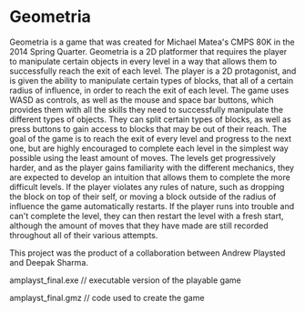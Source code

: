 # Geometria

Geometria is a game that was created for Michael Matea's CMPS 80K
in the 2014 Spring Quarter.
Geometria is a 2D platformer that requires the player to manipulate
certain objects in every level in a way that allows them to successfully
reach the exit of each level. The player is a 2D protagonist, and is given
the ability to manipulate certain types of blocks, that all of a certain
radius of influence, in order to reach the exit of each level. The game uses
WASD as controls, as well as the mouse and space bar buttons, which provides
them with all the skills they need to successfully manipulate the different
types of objects. They can split certain types of blocks, as well as press
buttons to gain access to blocks that may be out of their reach. The goal
of the game is to reach the exit of every level and progress to the next
one, but are highly encouraged to complete each level in the simplest way
possible using the least amount of moves. The levels get progressively harder,
and as the player gains familiarity with the different mechanics,
they are expected to develop an intuition that allows them to complete the more difficult levels.
If the player violates any rules of nature, such as dropping the block on top of their self,
or moving a block outside of the radius of influence the game automatically restarts. 
If the player runs into trouble and can't complete the level, they can then restart 
the level with a fresh start, although the amount of moves that they have made are still
recorded throughout all of their various attempts. 

This project was the product of a collaboration between
Andrew Playsted and Deepak Sharma.

amplayst_final.exe // executable version of the playable game

amplayst_final.gmz // code used to create the game

